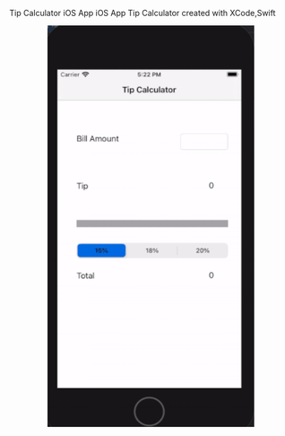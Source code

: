 Tip Calculator iOS App
iOS App Tip Calculator created with XCode,Swift 

<p align="center">
  <img width="369" height="716" src="prework.gif">
</p>
